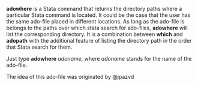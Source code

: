 **adowhere** is a Stata command that returns the directory paths where a particular Stata command is located. It could be the case that the user has the same ado-file placed in different locations. As long as the ado-file is belongs to the paths over which stata search for ado-files, **adowhere** will list the corresponding directory. It is a combination between **which** and **adopath** with the additional feature of listing the directory path in the order that Stata search for them. 

Just type **adowhere** *adoname*, where *adoname* stands for the name of the ado-file.

The idea of this ado-file was originated by @jpazvd
